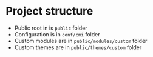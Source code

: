 # Project structure

- Public root in is `public` folder
- Configuration is in `conf/cmi` folder
- Custom modules are in `public/modules/custom` folder
- Custom themes are in `public/themes/custom` folder
